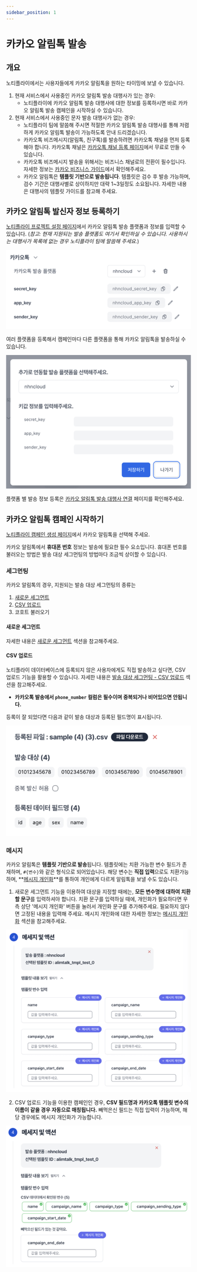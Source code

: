 ```yaml
---
sidebar_position: 1
---
```


# 카카오 알림톡 발송

## 개요

노티플라이에서는 사용자들에게 카카오 알림톡을 원하는 타이밍에 보낼 수 있습니다.

1. 현재 서비스에서 사용중인 카카오 알림톡 발송 대행사가 있는 경우:
   - 노티플라이에 카카오 알림톡 발송 대행사에 대한 정보를 등록하시면 바로 카카오 알림톡 발송 캠페인을 시작하실 수 있습니다.
2. 현재 서비스에서 사용중인 문자 발송 대행사가 없는 경우:
   - 노티플라이 팀에 말씀해 주시면 적절한 카카오 알림톡 발송 대행사를 통해 저렴하게 카카오 알림톡 발송이 가능하도록 안내 드리겠습니다.
   - 카카오톡 비즈메시지(알림톡, 친구톡)를 발송하려면 카카오톡 채널을 먼저 등록해야 합니다. 카카오톡 채널은 [카카오톡 채널 등록 페이지](https://center-pf.kakao.com)에서 무료로 만들 수 있습니다.
   - 카카오톡 비즈메시지 발송을 위해서는 비즈니스 채널로의 전환이 필수입니다. 자세한 정보는 [카카오 비즈니스 가이드](https://kakaobusiness.gitbook.io/main/channel/start)에서 확인해주세요.
   - 카카오 알림톡은 **템플릿 기반으로 발송됩니다**. 템플릿은 검수 후 발송 가능하며, 검수 기간은 대행사별로 상이하지만 대략 1~3일정도 소요됩니다. 자세한 내용은 대행사의 템플릿 가이드를 참고해 주세요.

## 카카오 알림톡 발신자 정보 등록하기

[노티플라이 프로젝트 설정 페이지](https://notifly.tech/settings)에서 카카오 알림톡 발송 플랫폼과 정보를 입력할 수 있습니다.
(_참고: 현재 지원되는 발송 플랫폼도 여기서 확인하실 수 있습니다. 사용하시는 대행사가 목록에 없는 경우 노티플라이 팀에 말씀해 주세요._)

![Kakao alimtalk settings](./img/kakao_alimtalk_settings.png)

여러 플랫폼을 등록해서 캠페인마다 다른 플랫폼을 통해 카카오 알림톡을 발송하실 수 있습니다.

![Kakao alimtalk add platform](./img/kakao_alimtalk_add_platform.png)

플랫폼 별 발송 정보 등록은 [카카오 알림톡 발송 대행사 연결](/ko/user-guide/kakao-alimtalk/integration) 페이지를 확인해주세요.

## 카카오 알림톡 캠페인 시작하기

[노티플라이 캠페인 생성 페이지](https://notifly.tech/campaign/create)에서 카카오 알림톡을 선택해 주세요.

카카오 알림톡에서 **휴대폰 번호** 정보는 발송에 필요한 필수 요소입니다. 휴대폰 번호를 불러오는 방법은 발송 대상 세그먼팅의 방법마다 조금씩 상이할 수 있습니다.

### 세그먼팅

카카오 알림톡의 경우, 지원되는 발송 대상 세그먼팅의 종류는

1. [새로운 세그먼트](/ko/user-guide/campaigns/segment#새로운-세그먼트)
2. [CSV 업로드](/ko/user-guide/campaigns/segment#csv-업로드)
3. 코호트 불러오기

#### 새로운 세그먼트

자세한 내용은 [새로운 세그먼트](/ko/user-guide/campaigns/segment#새로운-세그먼트) 섹션을 참고해주세요.

#### CSV 업로드

노티플라이 데이터베이스에 등록되지 않은 사용자에게도 직접 발송하고 싶다면, CSV 업로드 기능을 활용할 수 있습니다. 자세한 내용은 [발송 대상 세그먼팅 - CSV 업로드](/ko/user-guide/campaigns/segment#csv-업로드) 섹션을 참고해주세요.

- **카카오톡 발송에서 `phone_number` 컬럼은 필수이며 중복되거나 비어있으면 안됩니다.**

등록이 잘 되었다면 다음과 같이 발송 대상과 등록된 필드명이 표시됩니다.

![Kakao alimtalk csv upload result](./img/kakao_alimtalk_csv_upload_result.png)

<!-- TODO: 외부 툴 연동 코호트 -->

### 메시지

카카오 알림톡은 **템플릿 기반으로 발송**됩니다. 템플릿에는 치환 가능한 변수 필드가 존재하며, `#{변수}`와 같은 형식으로 되어있습니다. 해당 변수는 **직접 입력**으로도 치환가능하며, **[메시지 개인화](/ko/user-guide/campaigns/message-personalization)**를 통하여 개인에게 다르게 알림톡을 보낼 수도 있습니다.

1. 새로운 세그먼트 기능을 이용하여 대상을 지정할 때에는, **모든 변수명에 대하여 치환할 문구**를 입력하셔야 합니다. 치환 문구를 입력하실 때에, 개인화가 필요하다면 우측 상단 '메시지 개인화' 버튼을 눌러서 개인화 문구를 추가해주세요. 필요하지 않다면 고정된 내용을 입력해 주세요. 메시지 개인화에 대한 자세한 정보는 [메시지 개인화](/ko/user-guide/campaigns/message-personalization) 섹션을 참고해주세요.

![Kakao Alimtalk Template Parameter - Build Segment](./img/kakao_alimtalk_template_parameter_build_segment.png)

2. CSV 업로드 기능을 이용한 캠페인인 경우, **CSV 필드명과 카카오톡 템플릿 변수의 이름이 같을 경우 자동으로 매칭됩니다.** 빼먹은신 필드는 직접 입력이 가능하며, 해당 경우에도 메시지 개인화가 가능합니다.

![Kakao Alimtalk Template Parameter - CSV Upload](./img/kakao_alimtalk_template_parameter_csv_upload.png)
